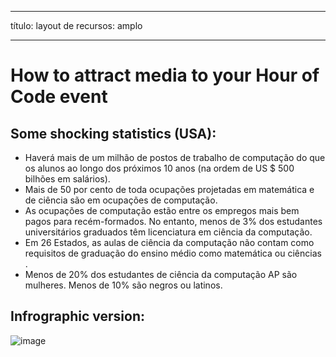 * * *

título: layout de recursos: amplo

* * *

# How to attract media to your Hour of Code event

## Some shocking statistics (USA):

  * Haverá mais de um milhão de postos de trabalho de computação do que os alunos ao longo dos próximos 10 anos (na ordem de US $ 500 bilhões em salários).
  * Mais de 50 por cento de toda ocupações projetadas em matemática e de ciência são em ocupações de computação. 
  * As ocupações de computação estão entre os empregos mais bem pagos para recém-formados. No entanto, menos de 3% dos estudantes universitários graduados têm licenciatura em ciência da computação.
  * Em 26 Estados, as aulas de ciência da computação não contam como requisitos de graduação do ensino médio como matemática ou ciências . 
  * Menos de 20% dos estudantes de ciência da computação AP são mulheres. Menos de 10% são negros ou latinos.

## Infrographic version:

![image](http://code.org/images/fit-8000/Code.org_infographic.png)